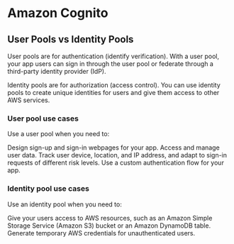# Amazon Cognito

## User Pools vs Identity Pools

User pools are for authentication (identify verification). With a user pool, your app users can sign in through the user pool or federate through a third-party identity provider (IdP).

Identity pools are for authorization (access control). You can use identity pools to create unique identities for users and give them access to other AWS services.

### User pool use cases

Use a user pool when you need to:

Design sign-up and sign-in webpages for your app.
Access and manage user data.
Track user device, location, and IP address, and adapt to sign-in requests of different risk levels.
Use a custom authentication flow for your app.

### Identity pool use cases

Use an identity pool when you need to:

Give your users access to AWS resources, such as an Amazon Simple Storage Service (Amazon S3) bucket or an Amazon DynamoDB table.
Generate temporary AWS credentials for unauthenticated users.